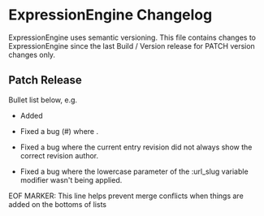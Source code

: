 # ExpressionEngine Changelog

ExpressionEngine uses semantic versioning. This file contains changes to ExpressionEngine since the last Build / Version release for PATCH version changes only.

## Patch Release

Bullet list below, e.g.
   - Added <new feature>
   - Fixed a bug (#<linked issue number>) where <bug behavior>.

   - Fixed a bug where the current entry revision did not always show the correct revision author.
   - Fixed a bug where the lowercase parameter of the :url_slug variable modifier wasn't being applied.


EOF MARKER: This line helps prevent merge conflicts when things are
added on the bottoms of lists
